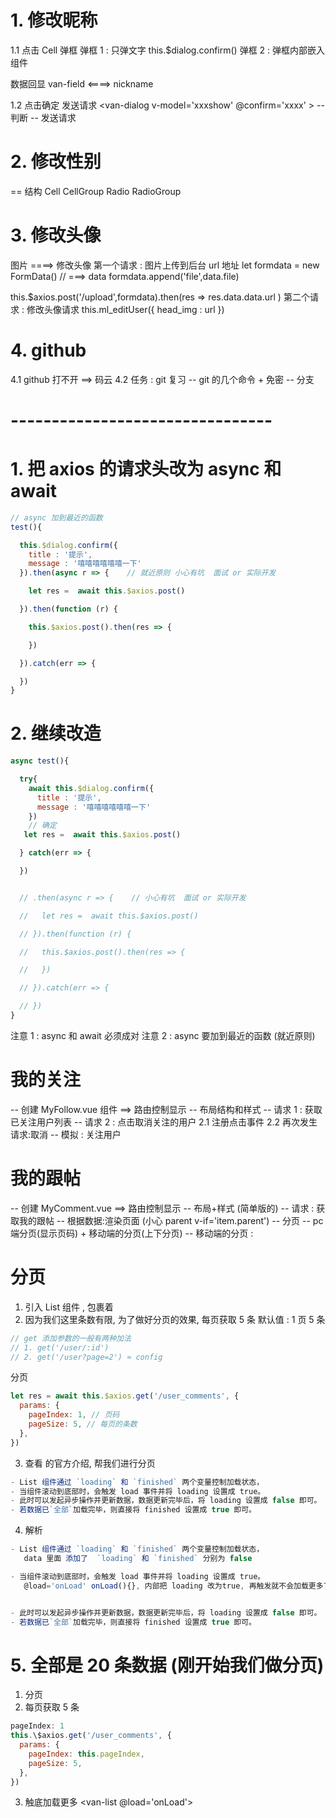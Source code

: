 # 1. 修改昵称

1.1 点击 Cell 弹框
弹框 1 : 只弹文字 this.\$dialog.confirm()
弹框 2 : 弹框内部嵌入组件 <van-dialog v-model='xxxshow'>

数据回显 van-field <====> nickname

1.2 点击确定 发送请求
<van-dialog v-model='xxxshow' @confirm='xxxx' >
-- 判断
-- 发送请求

# 2. 修改性别

== 结构 Cell CellGroup Radio RadioGroup

# 3. 修改头像

图片 ====> 修改头像
第一个请求 : 图片上传到后台 url 地址
let formdata = new FormData() // ===> data
formdata.append('file',data.file)

this.\$axios.post('/upload',formdata).then(res => res.data.data.url )
第二个请求 : 修改头像请求
this.ml_editUser({
head_img : url
})

# 4. github

4.1 github 打不开 ==> 码云
4.2 任务 : git 复习
-- git 的几个命令 + 免密
-- 分支

# --------------------------------

# 1. 把 axios 的请求头改为 async 和 await

```js
// async 加到最近的函数
test(){

  this.$dialog.confirm({
    title : '提示',
    message : '嘻嘻嘻嘻嘻嘻一下'
  }).then(async r => {    // 就近原则 小心有坑  面试 or 实际开发

    let res =  await this.$axios.post()

  }).then(function (r) {

    this.$axios.post().then(res => {

    })

  }).catch(err => {

  })
}

```

# 2. 继续改造

```js
async test(){

  try{
    await this.$dialog.confirm({
      title : '提示',
      message : '嘻嘻嘻嘻嘻嘻一下'
    })
    // 确定
   let res =  await this.$axios.post()

  } catch(err => {

  })


  // .then(async r => {    // 小心有坑  面试 or 实际开发

  //   let res =  await this.$axios.post()

  // }).then(function (r) {

  //   this.$axios.post().then(res => {

  //   })

  // }).catch(err => {

  // })
}
```

注意 1 : async 和 await 必须成对
注意 2 : async 要加到最近的函数 (就近原则)

# 我的关注

-- 创建 MyFollow.vue 组件 ==> 路由控制显示
-- 布局结构和样式
-- 请求 1 : 获取已关注用户列表
-- 请求 2 : 点击取消关注的用户
2.1 注册点击事件
2.2 再次发生请求:取消
-- 模拟 : 关注用户

# 我的跟帖

-- 创建 MyComment.vue ==> 路由控制显示
-- 布局+样式 (简单版的)
-- 请求 : 获取我的跟帖
-- 根据数据:渲染页面 (小心 parent v-if='item.parent')
-- 分页
-- pc 端分页(显示页码) + 移动端的分页(上下分页)
-- 移动端的分页 :

# 分页

1. 引入 List 组件 , <van-list /> 包裹着
2. 因为我们这里条数有限, 为了做好分页的效果, 每页获取 5 条
   默认值 : 1 页 5 条

```js
// get 添加参数的一般有两种加法
// 1. get('/user/:id')
// 2. get('/user?page=2') ≈ config
```

分页

```js
let res = await this.$axios.get('/user_comments', {
  params: {
    pageIndex: 1, // 页码
    pageSize: 5, // 每页的条数
  },
})
```

3. 查看 <van-list /> 的官方介绍, 帮我们进行分页

```js
- List 组件通过 `loading` 和 `finished` 两个变量控制加载状态，
- 当组件滚动到底部时，会触发 load 事件并将 loading 设置成 true。
- 此时可以发起异步操作并更新数据，数据更新完毕后，将 loading 设置成 false 即可。
- 若数据已`全部`加载完毕，则直接将 finished 设置成 true 即可。
```

4. 解析

```js
- List 组件通过 `loading` 和 `finished` 两个变量控制加载状态，
   data 里面 添加了  `loading` 和 `finished` 分别为 false

- 当组件滚动到底部时，会触发 load 事件并将 loading 设置成 true。
   @load='onLoad' onLoad(){}, 内部把 loading 改为true, 再触发就不会加载更多了


- 此时可以发起异步操作并更新数据，数据更新完毕后，将 loading 设置成 false 即可。
- 若数据已`全部`加载完毕，则直接将 finished 设置成 true 即可。
```

# 5. 全部是 20 条数据 (刚开始我们做分页)

1. <van-list> 分页
2. 每页获取 5 条

```js
pageIndex: 1
this.\$axios.get('/user_comments', {
  params: {
    pageIndex: this.pageIndex,
    pageSize: 5,
  },
})
```

3. 触底加载更多 <van-list @load='onLoad'>

